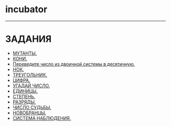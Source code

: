 # incubator

<hr>
<h1>ЗАДАНИЯ</h1>
<ul>
    <li><a href="https://github.com/dubikvlad/incubator/blob/main/Base4/1/1.cpp">МУТАНТЫ.</a></li>
    <li><a href="https://github.com/dubikvlad/incubator/blob/main/Base4/1/2.cpp">КОНИ.</a></li>
    <li><a href="https://github.com/dubikvlad/incubator/blob/main/Base4/1/3.cpp">Переведите число из двоичной системы в десятичную.</a></li>
    <li><a href="https://github.com/dubikvlad/incubator/blob/main/Base4/2/1.cpp">НОК.</a></li>
    <li><a href="https://github.com/dubikvlad/incubator/blob/main/Base4/2/2.cpp">ТРЕУГОЛЬНИК.</a></li>
    <li><a href="https://github.com/dubikvlad/incubator/blob/main/Base4/2/3.cpp">ЦИФРА.</a></li>
    <li><a href="https://github.com/dubikvlad/incubator/blob/main/Base4/2/4.cpp">УГАДАЙ ЧИСЛО.</a></li>
    <li><a href="https://github.com/dubikvlad/incubator/blob/main/Base4/3/111111.cpp">ЕДИНИЦЫ.</a></li>
    <li><a href="https://github.com/dubikvlad/incubator/blob/main/Base4/3/pow.cpp">СТЕПЕНЬ.</a></li>
    <li><a href="https://github.com/dubikvlad/incubator/blob/main/Base4/4/discharges(razrjady).cpp">РАЗРЯДЫ.</a></li>
    <li><a href="https://github.com/dubikvlad/incubator/blob/main/Base4/4/fate_number.cpp">ЧИСЛО СУДЬБЫ.</a></li>
    <li><a href="https://github.com/dubikvlad/incubator/blob/main/Base4/5/solders.cpp">НОВОБРАНЦЫ.</a></li>
    <li><a href="https://github.com/dubikvlad/incubator/blob/main/Base4/5/surveillance_system.cpp">СИСТЕМА НАБЛЮДЕНИЯ.</a></li>
</ul>
